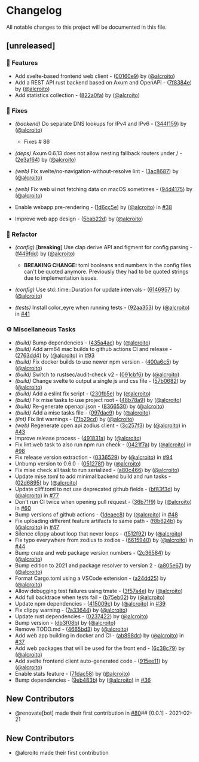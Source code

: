# Changelog

All notable changes to this project will be documented in this file.

## [unreleased]

### 🚀 Features

- Add svelte-based frontend web client - ([00160e9](https://github.com/alcroito/digitalocean-dyndns/commit/00160e9b1fca4c5a818a70d69607599c65c162fd)) by ([@alcroito](https://github.com//alcroito))
- Add a REST API rust backend based on Axum and OpenAPI - ([7f8384e](https://github.com/alcroito/digitalocean-dyndns/commit/7f8384eb421778b9a7db9d8072ee3ee0312a379c)) by ([@alcroito](https://github.com//alcroito))
- Add statistics collection - ([822a0fa](https://github.com/alcroito/digitalocean-dyndns/commit/822a0fa6617e0edecfa80045f05578b0ac4ae6cd)) by ([@alcroito](https://github.com//alcroito))

### 🐛 Fixes

- *(backend)* Do separate DNS lookups for IPv4 and IPv6 - ([344f159](https://github.com/alcroito/digitalocean-dyndns/commit/344f1590a41a8488bde80b0539f4ebf0d9266291)) by ([@alcroito](https://github.com//alcroito))
  - Fixes # 86

- *(deps)* Axum 0.6.13 does not allow nesting fallback routers under / - ([2e3af64](https://github.com/alcroito/digitalocean-dyndns/commit/2e3af64233b03cf1a9365bc5ad2935dff3760922)) by ([@alcroito](https://github.com//alcroito))
- *(web)* Fix svelte/no-navigation-without-resolve lint - ([3ac8687](https://github.com/alcroito/digitalocean-dyndns/commit/3ac8687a08f10d96c038197d4eb1863509c06cdc)) by ([@alcroito](https://github.com//alcroito))
- *(web)* Fix web ui not fetching data on macOS sometimes - ([94d4175](https://github.com/alcroito/digitalocean-dyndns/commit/94d4175464f9da56c9ec0f03df296c9e456a061e)) by ([@alcroito](https://github.com//alcroito))
- Enable webapp pre-rendering - ([1d6cc5e](https://github.com/alcroito/digitalocean-dyndns/commit/1d6cc5e4aed371e0d12b0ddcde5543f1c9766319)) by ([@alcroito](https://github.com//alcroito)) in [#38](https://github.com/alcroito/digitalocean-dyndns/pull/38)
- Improve web app design - ([5eab22d](https://github.com/alcroito/digitalocean-dyndns/commit/5eab22d9e1b5411070a22dac355e0e17bd653506)) by ([@alcroito](https://github.com//alcroito))

### 🚜 Refactor

- *(config)* [**breaking**] Use clap derive API and figment for config parsing - ([f449fdd](https://github.com/alcroito/digitalocean-dyndns/commit/f449fdd05604b7ea03b4e29492ae9ac46c7a332a)) by ([@alcroito](https://github.com//alcroito))
  - **BREAKING CHANGE:** toml booleans and numbers in the config files
can't be quoted anymore. Previously they had to be quoted strings due
to implementation issues.

- *(config)* Use std::time::Duration for update intervals - ([6146957](https://github.com/alcroito/digitalocean-dyndns/commit/6146957c1f10917577d9e03b0198485f595482b7)) by ([@alcroito](https://github.com//alcroito))
- *(tests)* Install color_eyre when running tests - ([92aa353](https://github.com/alcroito/digitalocean-dyndns/commit/92aa353b4f1158924e184ecad924afcc835a7ce7)) by ([@alcroito](https://github.com//alcroito)) in [#41](https://github.com/alcroito/digitalocean-dyndns/pull/41)

### ⚙️ Miscellaneous Tasks

- *(build)* Bump dependencies - ([435a4ac](https://github.com/alcroito/digitalocean-dyndns/commit/435a4ac3a9e7c02d060cf0339a8acbf964d6dc2e)) by ([@alcroito](https://github.com//alcroito))
- *(build)* Add arm64 mac builds to github actions CI and release - ([2763dd4](https://github.com/alcroito/digitalocean-dyndns/commit/2763dd4a120d1c8f3dcef906fdc7ee157b89254c)) by ([@alcroito](https://github.com//alcroito)) in [#93](https://github.com/alcroito/digitalocean-dyndns/pull/93)
- *(build)* Fix docker builds to use newer npm version - ([400a6c5](https://github.com/alcroito/digitalocean-dyndns/commit/400a6c582e0f65c66fc462895c2a7f85162020cb)) by ([@alcroito](https://github.com//alcroito))
- *(build)* Switch to rustsec/audit-check v2 - ([091cbf6](https://github.com/alcroito/digitalocean-dyndns/commit/091cbf681a8a94384140e4039e9a17bda035777c)) by ([@alcroito](https://github.com//alcroito))
- *(build)* Change svelte to output a single js and css file - ([57b0682](https://github.com/alcroito/digitalocean-dyndns/commit/57b06829f2343b9bb8fd2787a846fe793bb3bac8)) by ([@alcroito](https://github.com//alcroito))
- *(build)* Add a eslint fix script - ([230fb5e](https://github.com/alcroito/digitalocean-dyndns/commit/230fb5e665e9ae01acb5b42deae1cf9fd5b5d439)) by ([@alcroito](https://github.com//alcroito))
- *(build)* Fix mise tasks to use project root - ([48b78a9](https://github.com/alcroito/digitalocean-dyndns/commit/48b78a978ea418e0fd5d1ac4b8294d385130da8e)) by ([@alcroito](https://github.com//alcroito))
- *(build)* Re-generate openapi.json - ([8366530](https://github.com/alcroito/digitalocean-dyndns/commit/8366530382accdbabe47eca3e0e4d010d5bb1736)) by ([@alcroito](https://github.com//alcroito))
- *(build)* Add a mise tasks file - ([097dac9](https://github.com/alcroito/digitalocean-dyndns/commit/097dac9b72567d4f75bf7a5751bf5fe194db4881)) by ([@alcroito](https://github.com//alcroito))
- *(lint)* Fix lint warnings - ([71b29cd](https://github.com/alcroito/digitalocean-dyndns/commit/71b29cd49e3706820226001bb40d57adb11b1f71)) by ([@alcroito](https://github.com//alcroito))
- *(web)* Regenerate open api zodius client - ([3c257f3](https://github.com/alcroito/digitalocean-dyndns/commit/3c257f30954777e8eb51827f4559a048fef66501)) by ([@alcroito](https://github.com//alcroito)) in [#43](https://github.com/alcroito/digitalocean-dyndns/pull/43)
- Improve release process - ([491831a](https://github.com/alcroito/digitalocean-dyndns/commit/491831a7941ba8c9de6c72a1561892ad197e4817)) by ([@alcroito](https://github.com//alcroito))
- Fix lint:web task to also run npm run check - ([0421f7a](https://github.com/alcroito/digitalocean-dyndns/commit/0421f7a4da62cc1795b23ec78b6089bd5ab433ef)) by ([@alcroito](https://github.com//alcroito)) in [#98](https://github.com/alcroito/digitalocean-dyndns/pull/98)
- Fix release version extraction - ([0336529](https://github.com/alcroito/digitalocean-dyndns/commit/0336529df9669997871a9e99329cdf1c0ed3dd7d)) by ([@alcroito](https://github.com//alcroito)) in [#94](https://github.com/alcroito/digitalocean-dyndns/pull/94)
- Unbump version to 0.6.0 - ([051278f](https://github.com/alcroito/digitalocean-dyndns/commit/051278fc525b053c6cb33da5c20574146156b77b)) by ([@alcroito](https://github.com//alcroito))
- Fix mise check all task to run serialized - ([a80c466](https://github.com/alcroito/digitalocean-dyndns/commit/a80c466e58d9642e3e1e1de7c98792b887b9ece7)) by ([@alcroito](https://github.com//alcroito))
- Update mise.toml to add minimal backend build and run tasks - ([02d6895](https://github.com/alcroito/digitalocean-dyndns/commit/02d689586d2d2eda3458c0468014f409e4e04d8d)) by ([@alcroito](https://github.com//alcroito))
- Update cliff.toml to not use deprecated github fields - ([bf83f3d](https://github.com/alcroito/digitalocean-dyndns/commit/bf83f3d203a0fc8306056f645fcd4ed108ec60a7)) by ([@alcroito](https://github.com//alcroito)) in [#77](https://github.com/alcroito/digitalocean-dyndns/pull/77)
- Don't run CI twice when opening pull request - ([36b71f9](https://github.com/alcroito/digitalocean-dyndns/commit/36b71f9d7a370022183892193e97be02008cd8e1)) by ([@alcroito](https://github.com//alcroito)) in [#60](https://github.com/alcroito/digitalocean-dyndns/pull/60)
- Bump versions of github actions - ([1deaec8](https://github.com/alcroito/digitalocean-dyndns/commit/1deaec8724c926246fbeb22e90b7f3c863173b07)) by ([@alcroito](https://github.com//alcroito)) in [#48](https://github.com/alcroito/digitalocean-dyndns/pull/48)
- Fix uploading different feature artifacts to same path - ([f8b824b](https://github.com/alcroito/digitalocean-dyndns/commit/f8b824b665062fb73a84320319cc95dfcbda35dc)) by ([@alcroito](https://github.com//alcroito)) in [#47](https://github.com/alcroito/digitalocean-dyndns/pull/47)
- Silence clippy about loop that never loops - ([f512f92](https://github.com/alcroito/digitalocean-dyndns/commit/f512f922c4acb04e6926ac25367114f21e56c38a)) by ([@alcroito](https://github.com//alcroito))
- Fix typo everywhere from zodius to zodios - ([6615940](https://github.com/alcroito/digitalocean-dyndns/commit/66159409553a9c12be44f3f93565d3ddcb90a7d4)) by ([@alcroito](https://github.com//alcroito)) in [#44](https://github.com/alcroito/digitalocean-dyndns/pull/44)
- Bump crate and web package version numbers - ([2c36584](https://github.com/alcroito/digitalocean-dyndns/commit/2c3658459b1d7c53671346e05ecc92ca64a7f5fe)) by ([@alcroito](https://github.com//alcroito))
- Bump edition to 2021 and package resolver to version 2 - ([a805e67](https://github.com/alcroito/digitalocean-dyndns/commit/a805e671c1c9c552381753afb3e0f1cd3cd2da54)) by ([@alcroito](https://github.com//alcroito))
- Format Cargo.toml using a VSCode extension - ([a24dd25](https://github.com/alcroito/digitalocean-dyndns/commit/a24dd25e1574af5783663869986430ef2c642d81)) by ([@alcroito](https://github.com//alcroito))
- Allow debugging test failures using tmate - ([3f57a4e](https://github.com/alcroito/digitalocean-dyndns/commit/3f57a4e1424d150edcb9321256f75ff6dae4d0f8)) by ([@alcroito](https://github.com//alcroito))
- Add full backtrace when tests fail - ([b75eb02](https://github.com/alcroito/digitalocean-dyndns/commit/b75eb02f657c75990e07466c8b93fad9bfdb6042)) by ([@alcroito](https://github.com//alcroito))
- Update npm dependencies - ([415009c](https://github.com/alcroito/digitalocean-dyndns/commit/415009cfa28f9cdac324c1b2f7552808d19aadf5)) by ([@alcroito](https://github.com//alcroito)) in [#39](https://github.com/alcroito/digitalocean-dyndns/pull/39)
- Fix clippy warning - ([7a33644](https://github.com/alcroito/digitalocean-dyndns/commit/7a33644f1fb9a58b91580aa66755e3d4bae5bc7b)) by ([@alcroito](https://github.com//alcroito))
- Update rust dependencies - ([0237422](https://github.com/alcroito/digitalocean-dyndns/commit/0237422edbcb6bd537d08eb36cdea7bed6fd4022)) by ([@alcroito](https://github.com//alcroito))
- Bump version - ([db3f08b](https://github.com/alcroito/digitalocean-dyndns/commit/db3f08b6d63714e7d7d4069c0917fd678e225af9)) by ([@alcroito](https://github.com//alcroito))
- Remove TODO.md - ([4665bd3](https://github.com/alcroito/digitalocean-dyndns/commit/4665bd346092623f00f812761a22903e7c119ec7)) by ([@alcroito](https://github.com//alcroito))
- Add web app building in docker and CI - ([ab898dc](https://github.com/alcroito/digitalocean-dyndns/commit/ab898dcfcc54aef892193bcf9b488b12f2591635)) by ([@alcroito](https://github.com//alcroito)) in [#37](https://github.com/alcroito/digitalocean-dyndns/pull/37)
- Add web packages that will be used for the front end - ([6c38c79](https://github.com/alcroito/digitalocean-dyndns/commit/6c38c79a1b6adae8bf514b81ceb631a2c5f25f21)) by ([@alcroito](https://github.com//alcroito))
- Add svelte frontend client auto-generated code - ([915ee11](https://github.com/alcroito/digitalocean-dyndns/commit/915ee11cdedd8fcc9d71bb59ab36eb8068db9678)) by ([@alcroito](https://github.com//alcroito))
- Enable stats feature - ([71dac58](https://github.com/alcroito/digitalocean-dyndns/commit/71dac58905b3d32b2486277cefffdffd57d70d46)) by ([@alcroito](https://github.com//alcroito))
- Bump dependencies - ([9eb483b](https://github.com/alcroito/digitalocean-dyndns/commit/9eb483b9f565e1a47e0ac978594080f4939370e7)) by ([@alcroito](https://github.com//alcroito)) in [#36](https://github.com/alcroito/digitalocean-dyndns/pull/36)





## New Contributors
* @renovate[bot] made their first contribution in [#80](https://github.com/alcroito/digitalocean-dyndns/pull/80)## [0.0.1] - 2021-02-21





## New Contributors
* @alcroito made their first contribution<!-- generated by git-cliff -->

